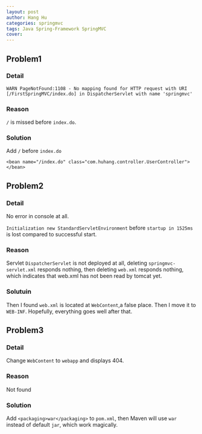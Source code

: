 ```yaml
---
layout: post
author: Hang Hu
categories: springmvc
tags: Java Spring-Framework SpringMVC 
cover: 
---
```


## Problem1

### Detail

`
WARN PageNotFound:1108 - No mapping found for HTTP request with URI [/FirstSpringMVC/index.do] in DispatcherServlet with name 'springmvc'
`
### Reason

`/` is missed before `index.do`.
### Solution

Add `/` before `index.do`

```
<bean name="/index.do" class="com.huhang.controller.UserController"></bean>
```

## Problem2

### Detail

No error in console at all.

`Initialization new StandardServletEnvironment` before `startup in 1525ms` is lost compared to successful start.

### Reason

Servlet `DispatcherServlet` is not deployed at all, deleting `springmvc-servlet.xml` responds nothing, then deleting `web.xml` responds nothing, which indicates that web.xml has not been read by tomcat yet.

### Solutuin

Then I found `web.xml` is located at `WebContent`,a false place. Then I move it to `WEB-INF`. Hopefully, everything goes well after that.


## Problem3

### Detail

Change `WebContent` to `webapp` and displays 404.

### Reason

Not found

### Solution

Add `<packaging>war</packaging>` to `pom.xml`, then Maven will use `war` instead of default `jar`, which work magically.
